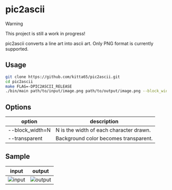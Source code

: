 # pic2ascii

> [!warning]
> This project is still a work in progress!

pic2ascii converts a line art into ascii art. Only PNG format is currently supported.

## Usage

```sh
git clone https://github.com/kitta65/pic2ascii.git
cd pic2ascii
make FLAG=-DPIC2ASCII_RELEASE
./bin/main path/to/input/image.png path/to/output/image.png --block_width=8 --transparent
```

## Options

|option|description|
|---|---|
|--block_width=N|N is the width of each character drawn.|
|--transparent|Background color becomes transparent.|

## Sample

|input|output|
|---|---|
|![input](./input/sample.png)|![output](./output/sample_8.png)|
